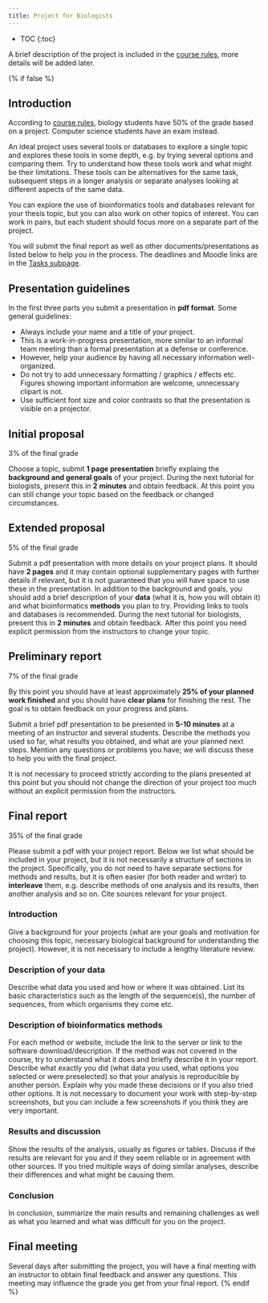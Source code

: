 ```yaml
---
title: Project for Biologists
---
```


* TOC
{:toc}

A brief description of the project is included in the [course rules](./Rules.html#project), more details will be added later.

{% if false %}
## Introduction

According to [course rules](./Rules.html), biology students have 50% of the grade based on a project. Computer science students have an exam instead.

An ideal project uses several tools or databases to explore a single topic and explores these tools in some depth, e.g. by trying several options and comparing them. Try to understand how these tools work and what might be their limitations. These tools can be alternatives for the same task, subsequent steps in a longer analysis or separate analyses looking at different aspects of the same data. 

You can explore the use of bioinformatics tools and databases relevant for your thesis topic, but you can also work on other topics of interest. You can work in pairs, but each student should focus more on a separate part of the project.

You will submit the final report as well as other documents/presentations as listed below to help you in the process. The deadlines and Moodle links are in the [Tasks subpage](./Tasks.html).

## Presentation guidelines

In the first three parts you submit a presentation in **pdf format**. Some general guidelines:
* Always include your name and a title of your project.
* This is a work-in-progress presentation, more similar to an informal team meeting than a formal presentation at a defense or conference.
* However, help your audience by having all necessary information well-organized.
* Do not try to add unnecessary formatting / graphics / effects etc. Figures showing important information are welcome, unnecessary clipart is not.
* Use sufficient font size and color contrasts so that the presentation is visible on a projector.

## Initial proposal

3% of the final grade

Choose a topic, submit **1 page presentation** briefly explaing the **background and general goals** of your project. During the next tutorial for biologists, present this in **2 minutes** and obtain feedback. At this point you can still change your topic based on the feedback or changed circumstances.

## Extended proposal

5% of the final grade

Submit a pdf presentation with more details on your project plans. It should have **2 pages** and it may contain optional supplementary pages with further details if relevant, but it is not guaranteed that you will have space to use these in the presentation. In addition to the background and goals, you should add a brief description of your **data** (what it is, how you will obtain it) and what bioinformatics **methods** you plan to try. Providing links to tools and databases is recommended. During the next tutorial for biologists, present this in **2 minutes** and obtain feedback. After this point you need explicit permission from the instructors to change your topic.

## Preliminary report

7% of the final grade

By this point you should have at least approximately **25% of your planned work finished** and you should have **clear plans** for finishing the rest. The goal is to obtain feedback on your progress and plans.

Submit a brief pdf presentation to be presented in **5-10 minutes** at a meeting of an instructor and several students. Describe the methods you used so far, what results you obtained, and what are your planned next steps. Mention any questions or problems you have; we will discuss these to help you with the final project.

It is not necessary to proceed strictly according to the plans presented at this point but you should not change the direction of your project too much without an explicit permission from the instructors. 

## Final report

35% of the final grade

Please submit a pdf with your project report. Below we list what should be included in your project, but it is not necessarily a structure of sections in the project. Specifically, you do not need to have separate sections for methods and results, but it is often easier (for both reader and writer) to **interleave** them, e.g. describe methods of one analysis and its results, then another analysis and so on. Cite sources relevant for your project.


### Introduction

Give a background for your projects (what are your goals and motivation for choosing this topic, necessary biological background for understanding the project). However, it is not necessary to include a lengthy literature review.

### Description of your data

Describe what data you used and how or where it was obtained. List its basic characteristics such as the length of the sequence(s), the number of sequences, from which organisms they come etc.

### Description of bioinformatics methods

For each method or website, include the link to the server or link to the software download/description. If the method was not covered in the course, try to understand what it does and briefly describe it in your report. Describe what exactly you did (what data you used, what options you selected or were preselected) so that your analysis is reproducible by another person. Explain why you made these decisions or if you also tried other options. It is not necessary to document your work with step-by-step screenshots, but you can include a few screenshots if you think they are very important.

### Results and discussion

Show the results of the analysis, usually as figures or tables. Discuss if the results are relevant for you and if they seem reliable or in agreement with other sources. If you tried multiple ways of doing similar analyses, describe their differences and what might be causing them. 

### Conclusion 

In conclusion, summarize the main results and remaining challenges as well as what you learned and what was difficult for you on the project.

## Final meeting

Several days after submitting the project, you will have a final meeting with an instructor to obtain final feedback and answer any questions. This meeting may influence the grade you get from your final report.
{% endif %}
